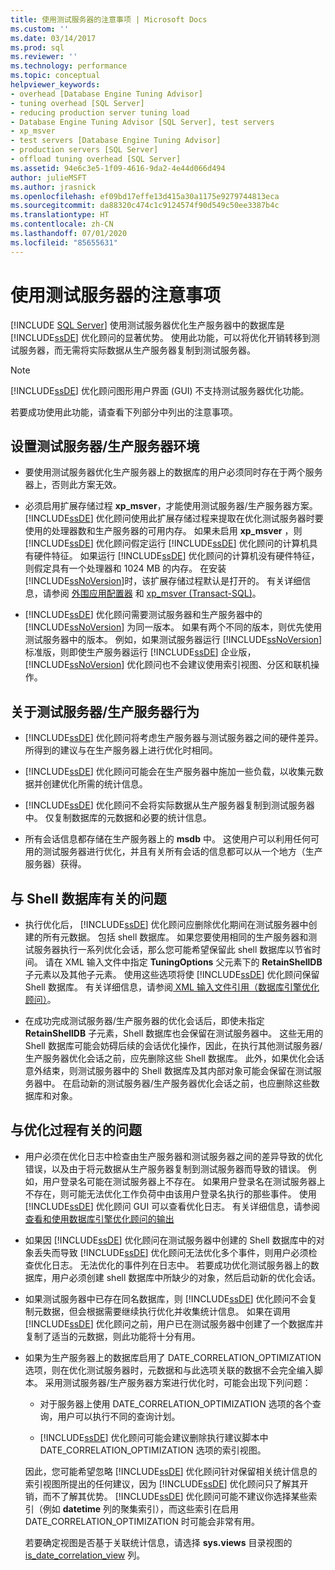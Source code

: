 ```yaml
---
title: 使用测试服务器的注意事项 | Microsoft Docs
ms.custom: ''
ms.date: 03/14/2017
ms.prod: sql
ms.reviewer: ''
ms.technology: performance
ms.topic: conceptual
helpviewer_keywords:
- overhead [Database Engine Tuning Advisor]
- tuning overhead [SQL Server]
- reducing production server tuning load
- Database Engine Tuning Advisor [SQL Server], test servers
- xp_msver
- test servers [Database Engine Tuning Advisor]
- production servers [SQL Server]
- offload tuning overhead [SQL Server]
ms.assetid: 94e6c3e5-1f09-4616-9da2-4e44d066d494
author: julieMSFT
ms.author: jrasnick
ms.openlocfilehash: ef09bd17effe13d415a30a1175e9279744813eca
ms.sourcegitcommit: da88320c474c1c9124574f90d549c50ee3387b4c
ms.translationtype: HT
ms.contentlocale: zh-CN
ms.lasthandoff: 07/01/2020
ms.locfileid: "85655631"
---
```

# <a name="considerations-for-using-test-servers"></a>使用测试服务器的注意事项
 [!INCLUDE [SQL Server](../../includes/applies-to-version/sqlserver.md)]
  使用测试服务器优化生产服务器中的数据库是 [!INCLUDE[ssDE](../../includes/ssde-md.md)] 优化顾问的显著优势。 使用此功能，可以将优化开销转移到测试服务器，而无需将实际数据从生产服务器复制到测试服务器。  
  
> [!NOTE]  
>  [!INCLUDE[ssDE](../../includes/ssde-md.md)] 优化顾问图形用户界面 (GUI) 不支持测试服务器优化功能。  
  
 若要成功使用此功能，请查看下列部分中列出的注意事项。  
  
## <a name="setting-up-the-test-serverproduction-server-environment"></a>设置测试服务器/生产服务器环境  
  
-   要使用测试服务器优化生产服务器上的数据库的用户必须同时存在于两个服务器上，否则此方案无效。  
  
-   必须启用扩展存储过程 **xp_msver**，才能使用测试服务器/生产服务器方案。 [!INCLUDE[ssDE](../../includes/ssde-md.md)] 优化顾问使用此扩展存储过程来提取在优化测试服务器时要使用的处理器数和生产服务器的可用内存。 如果未启用 **xp_msver** ，则 [!INCLUDE[ssDE](../../includes/ssde-md.md)] 优化顾问假定运行 [!INCLUDE[ssDE](../../includes/ssde-md.md)] 优化顾问的计算机具有硬件特征。 如果运行 [!INCLUDE[ssDE](../../includes/ssde-md.md)] 优化顾问的计算机没有硬件特征，则假定具有一个处理器和 1024 MB 的内存。 在安装 [!INCLUDE[ssNoVersion](../../includes/ssnoversion-md.md)]时，该扩展存储过程默认是打开的。 有关详细信息，请参阅 [外围应用配置器](../../relational-databases/security/surface-area-configuration.md) 和 [xp_msver (Transact-SQL)](../../relational-databases/system-stored-procedures/xp-msver-transact-sql.md)。  
  
-   [!INCLUDE[ssDE](../../includes/ssde-md.md)] 优化顾问需要测试服务器和生产服务器中的 [!INCLUDE[ssNoVersion](../../includes/ssnoversion-md.md)] 为同一版本。 如果有两个不同的版本，则优先使用测试服务器中的版本。 例如，如果测试服务器运行 [!INCLUDE[ssNoVersion](../../includes/ssnoversion-md.md)] 标准版，则即使生产服务器运行 [!INCLUDE[ssDE](../../includes/ssde-md.md)] 企业版， [!INCLUDE[ssNoVersion](../../includes/ssnoversion-md.md)] 优化顾问也不会建议使用索引视图、分区和联机操作。  
  
## <a name="about-test-serverproduction-server-behavior"></a>关于测试服务器/生产服务器行为  
  
-   [!INCLUDE[ssDE](../../includes/ssde-md.md)] 优化顾问将考虑生产服务器与测试服务器之间的硬件差异。 所得到的建议与在生产服务器上进行优化时相同。  
  
-   [!INCLUDE[ssDE](../../includes/ssde-md.md)] 优化顾问可能会在生产服务器中施加一些负载，以收集元数据并创建优化所需的统计信息。  
  
-   [!INCLUDE[ssDE](../../includes/ssde-md.md)] 优化顾问不会将实际数据从生产服务器复制到测试服务器中。 仅复制数据库的元数据和必要的统计信息。  
  
-   所有会话信息都存储在生产服务器上的 **msdb** 中。 这使用户可以利用任何可用的测试服务器进行优化，并且有关所有会话的信息都可以从一个地方（生产服务器）获得。  
  
## <a name="issues-related-to-the-shell-database"></a>与 Shell 数据库有关的问题  
  
-   执行优化后， [!INCLUDE[ssDE](../../includes/ssde-md.md)] 优化顾问应删除优化期间在测试服务器中创建的所有元数据。 包括 shell 数据库。 如果您要使用相同的生产服务器和测试服务器执行一系列优化会话，那么您可能希望保留此 shell 数据库以节省时间。 请在 XML 输入文件中指定 **TuningOptions** 父元素下的 **RetainShellDB** 子元素以及其他子元素。 使用这些选项将使 [!INCLUDE[ssDE](../../includes/ssde-md.md)] 优化顾问保留 Shell 数据库。 有关详细信息，请参阅[ XML 输入文件引用（数据库引擎优化顾问）](../../tools/dta/xml-input-file-reference-database-engine-tuning-advisor.md)。  
  
-   在成功完成测试服务器/生产服务器的优化会话后，即使未指定 **RetainShellDB** 子元素，Shell 数据库也会保留在测试服务器中。 这些无用的 Shell 数据库可能会妨碍后续的会话优化操作，因此，在执行其他测试服务器/生产服务器优化会话之前，应先删除这些 Shell 数据库。 此外，如果优化会话意外结束，则测试服务器中的 Shell 数据库及其内部对象可能会保留在测试服务器中。 在启动新的测试服务器/生产服务器优化会话之前，也应删除这些数据库和对象。  
  
## <a name="issues-related-to-the-tuning-process"></a>与优化过程有关的问题  
  
-   用户必须在优化日志中检查由生产服务器和测试服务器之间的差异导致的优化错误，以及由于将元数据从生产服务器复制到测试服务器而导致的错误。 例如，用户登录名可能在测试服务器上不存在。 如果用户登录名在测试服务器上不存在，则可能无法优化工作负荷中由该用户登录名执行的那些事件。 使用 [!INCLUDE[ssDE](../../includes/ssde-md.md)] 优化顾问 GUI 可以查看优化日志。 有关详细信息，请参阅 [查看和使用数据库引擎优化顾问的输出](../../relational-databases/performance/view-and-work-with-the-output-from-the-database-engine-tuning-advisor.md)  
  
-   如果因 [!INCLUDE[ssDE](../../includes/ssde-md.md)] 优化顾问在测试服务器中创建的 Shell 数据库中的对象丢失而导致 [!INCLUDE[ssDE](../../includes/ssde-md.md)] 优化顾问无法优化多个事件，则用户必须检查优化日志。 无法优化的事件列在日志中。 若要成功优化测试服务器上的数据库，用户必须创建 shell 数据库中所缺少的对象，然后启动新的优化会话。  
  
-   如果测试服务器中已存在同名数据库，则 [!INCLUDE[ssDE](../../includes/ssde-md.md)] 优化顾问不会复制元数据，但会根据需要继续执行优化并收集统计信息。 如果在调用 [!INCLUDE[ssDE](../../includes/ssde-md.md)] 优化顾问之前，用户已在测试服务器中创建了一个数据库并复制了适当的元数据，则此功能将十分有用。  
  
-   如果为生产服务器上的数据库启用了 DATE_CORRELATION_OPTIMIZATION 选项，则在优化测试服务器时，元数据和与此选项关联的数据不会完全编入脚本。 采用测试服务器/生产服务器方案进行优化时，可能会出现下列问题：  
  
    -   对于服务器上使用 DATE_CORRELATION_OPTIMIZATION 选项的各个查询，用户可以执行不同的查询计划。  
  
    -   [!INCLUDE[ssDE](../../includes/ssde-md.md)] 优化顾问可能会建议删除执行建议脚本中 DATE_CORRELATION_OPTIMIZATION 选项的索引视图。  
  
     因此，您可能希望忽略 [!INCLUDE[ssDE](../../includes/ssde-md.md)] 优化顾问针对保留相关统计信息的索引视图所提出的任何建议，因为 [!INCLUDE[ssDE](../../includes/ssde-md.md)] 优化顾问只了解其开销，而不了解其优势。 [!INCLUDE[ssDE](../../includes/ssde-md.md)] 优化顾问可能不建议你选择某些索引（例如 **datetime** 列的聚集索引），而这些索引在启用 DATE_CORRELATION_OPTIMIZATION 时可能会非常有用。  
  
     若要确定视图是否基于关联统计信息，请选择 **sys.views** 目录视图的 [is_date_correlation_view](../../relational-databases/system-catalog-views/sys-views-transact-sql.md) 列。  
  
  
